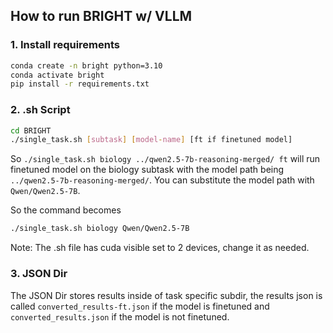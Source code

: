 ## How to run BRIGHT w/ VLLM

### 1. Install requirements

```bash
conda create -n bright python=3.10
conda activate bright
pip install -r requirements.txt
```

### 2. .sh Script

```bash
cd BRIGHT
./single_task.sh [subtask] [model-name] [ft if finetuned model]
```
So ```./single_task.sh biology ../qwen2.5-7b-reasoning-merged/ ft``` will run finetuned model on the biology subtask with the model path being ```../qwen2.5-7b-reasoning-merged/```. You can substitute the model path with ```Qwen/Qwen2.5-7B```. 

So the command becomes 
```bash
./single_task.sh biology Qwen/Qwen2.5-7B 
```

Note: The .sh file has cuda visible set to 2 devices, change it as needed.

### 3. JSON Dir
The JSON Dir stores results inside of task specific subdir, the results json is called ```converted_results-ft.json``` if the model is finetuned and ```converted_results.json``` if the model is not finetuned.